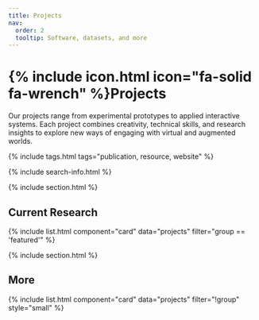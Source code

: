 ```yaml
---
title: Projects
nav:
  order: 2
  tooltip: Software, datasets, and more
---
```


# {% include icon.html icon="fa-solid fa-wrench" %}Projects

Our projects range from experimental prototypes to applied interactive systems. Each project combines creativity, technical skills, and research insights to explore new ways of engaging with virtual and augmented worlds.

{% include tags.html tags="publication, resource, website" %}

{% include search-info.html %}

{% include section.html %}

## Current Research

{% include list.html component="card" data="projects" filter="group == 'featured'" %}

{% include section.html %}

## More

{% include list.html component="card" data="projects" filter="!group" style="small" %}
